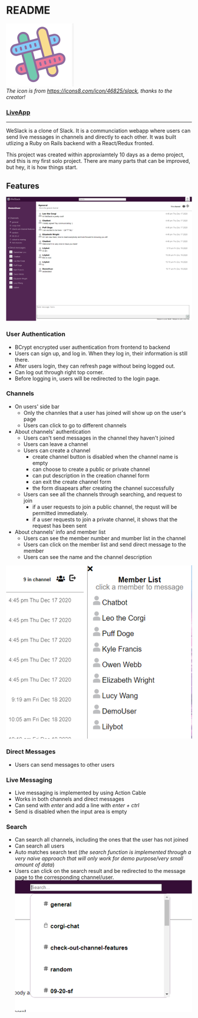 # README
![weslack](https://github.com/lilyzhaoyilu/WeSlack/blob/main/app/assets/images/weslack.png)   
*The icon is from https://icons8.com/icon/46825/slack, thanks to the creator!*
### [LiveApp](https://weslackin.herokuapp.com/#/)

---

WeSlack is a clone of Slack. It is a communciation webapp where users can send live messages in channels and directly to each other. It was built utlizing a Ruby on Rails backend with a React/Redux fronted. 

This project was created within approxiamtely 10 days as a demo project, and this is my first solo project. There are many parts that can be improved, but hey, it is how things start.

## Features
![Main Page](https://github.com/lilyzhaoyilu/WeSlack/blob/main/app/assets/images/client.png)
### User Authentication
* BCrypt encrypted user authentication from frontend to backend
* Users can sign up, and log in. When they log in, their information is still there. 
* After users login, they can refresh page without being logged out.
* Can log out through right top corner.
* Before logging in, users will be redirected to the login page.

### Channels
* On users' side bar
  * Only the channles that a user has joined will show up on the user's page
  * Users can click to go to different channels
* About channels' authentication
  * Users can't send messages in the channel they haven't joined
  * Users can leave a channel
  * Users can create a channel
    * create channel button is disabled when the channel name is empty
    * can choose to create a public or private channel
    * can put description in the creation channel form
    * can exit the create channel form 
    * the form disapears after creating the channel successfully 
  * Users can see all the channels through searching, and request to join
    * if a user requests to join a public channel, the requst will be permitted immediately.
    * if a user requests to join a private channel, it shows that the request has been sent
* About channels' info and member list 
  * Users can see the member number and mumber list in the channel
  * Users can click on the member list and send direct message to the member
  * Users can see the name and the channel description


![Channel members and buttons](https://github.com/lilyzhaoyilu/WeSlack/blob/main/app/assets/images/memberlist.png)
### Direct Messages
* Users can send messages to other users

### Live Messaging
* Live messaging is implemented by using Action Cable
* Works in both channels and direct messages
* Can send with *enter* and add a line with *enter + ctrl*
* Send is disabled when the input area is empty 


### Search
* Can search all channels, including the ones that the user has not joined
* Can search all users
* Auto matches search text    (*the search function is implemented through a very naive approach that will only work for demo purpose/very small amount of data*)
* Users can click on the search result and be redirected to the message page to the corresponding channel/user. 
![Search](https://github.com/lilyzhaoyilu/WeSlack/blob/main/app/assets/images/search.png)

